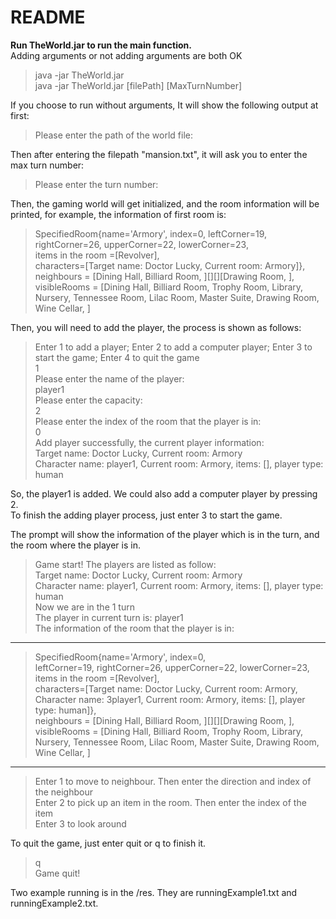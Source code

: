 # README
**Run TheWorld.jar to run the main function.**  
Adding arguments or not adding arguments are both OK
> java -jar TheWorld.jar  
> java -jar TheWorld.jar [filePath] [MaxTurnNumber]
> 
If you choose to run without arguments, It will show the following output at first:

>Please enter the path of the world file:  


Then after entering the filepath "mansion.txt", it will ask you to enter the max turn number:
>Please enter the turn number:

Then, the gaming world will get initialized, and the room information will be printed,
for example, the information of first room is:
>SpecifiedRoom{name='Armory', index=0,
leftCorner=19, rightCorner=26, upperCorner=22, lowerCorner=23,  
items in the room =[Revolver],  
characters=[Target name: Doctor Lucky, Current room: Armory]},  
neighbours = [Dining Hall, Billiard Room, ][][][Drawing Room, ],  
visibleRooms = [Dining Hall, Billiard Room, Trophy Room, Library, Nursery, Tennessee Room, Lilac Room, Master Suite, Drawing Room, Wine Cellar, ]  


Then, you will need to add the player, the process is shown as follows:
>Enter 1 to add a player; Enter 2 to add a computer player; Enter 3 to start the game; Enter 4 to quit the game  
1  
Please enter the name of the player:  
player1  
Please enter the capacity:  
2  
Please enter the index of the room that the player is in:  
0  
Add player successfully, the current player information:  
Target name: Doctor Lucky, Current room: Armory  
Character name: player1, Current room: Armory, items: [], player type: human  

So, the player1 is added.
We could also add a computer player by pressing 2.  
To finish the adding player process, just enter 3 to start the game.

The prompt will show the information of the player which is in the turn, 
and the room where the player is in. 
>Game start! The players are listed as follow:    
Target name: Doctor Lucky, Current room: Armory    
Character name: player1, Current room: Armory, items: [], player type: human   
Now we are in the 1 turn  
The player in current turn is: player1  
The information of the room that the player is in:  
---------------------------------
>SpecifiedRoom{name='Armory', index=0,  
leftCorner=19, rightCorner=26, upperCorner=22, lowerCorner=23,  
items in the room =[Revolver],  
characters=[Target name: Doctor Lucky, Current room: Armory, Character name: 3player1, Current room: Armory, items: [], player type: human]},  
neighbours = [Dining Hall, Billiard Room, ][][][Drawing Room, ],  
visibleRooms = [Dining Hall, Billiard Room, Trophy Room, Library, Nursery, Tennessee Room, Lilac Room, Master Suite, Drawing Room, Wine Cellar, ]  
---------------------------------
>Enter 1 to move to neighbour. Then enter the direction and index of the neighbour  
Enter 2 to pick up an item in the room. Then enter the index of the item  
Enter 3 to look around  

To quit the game, just enter quit or q to finish it.
>q  
Game quit!

Two example running is in the /res. They are runningExample1.txt and runningExample2.txt.


